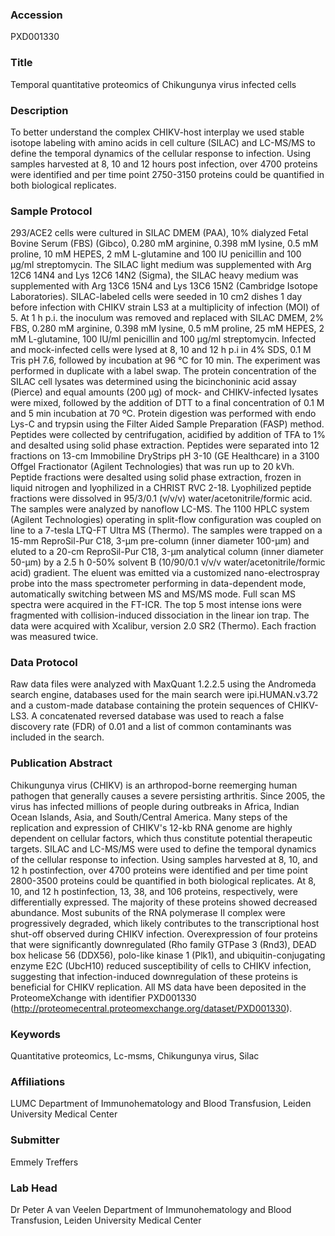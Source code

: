 ### Accession
PXD001330

### Title
Temporal quantitative proteomics of Chikungunya virus infected cells

### Description
To better understand the complex CHIKV-host interplay we used stable isotope labeling with amino acids in cell culture (SILAC) and LC-MS/MS to define the temporal dynamics of the cellular response to infection. Using samples harvested at 8, 10 and 12 hours post infection, over 4700 proteins were identified and per time point 2750-3150 proteins could be quantified in both biological replicates.

### Sample Protocol
293/ACE2 cells were cultured in SILAC DMEM (PAA), 10% dialyzed Fetal Bovine Serum (FBS) (Gibco), 0.280 mM arginine, 0.398 mM lysine, 0.5 mM proline, 10 mM HEPES, 2 mM L-glutamine and 100 IU penicillin and 100 μg/ml streptomycin. The SILAC light medium was supplemented with Arg 12C6 14N4 and Lys 12C6 14N2 (Sigma), the SILAC heavy medium was supplemented with Arg 13C6 15N4 and Lys 13C6 15N2 (Cambridge Isotope Laboratories).  SILAC-labeled cells were seeded in 10 cm2 dishes 1 day before infection with CHIKV strain LS3 at a multiplicity of infection (MOI) of 5. At 1 h p.i. the inoculum was removed and replaced with SILAC DMEM, 2% FBS, 0.280 mM arginine, 0.398 mM lysine, 0.5 mM proline, 25 mM HEPES, 2 mM L-glutamine, 100 IU/ml penicillin and 100 μg/ml streptomycin. Infected and mock-infected cells were lysed at 8, 10 and 12 h p.i in 4% SDS, 0.1 M Tris pH 7.6, followed by incubation at 96 °C for 10 min. The experiment was performed in duplicate with a label swap.  The protein concentration of the SILAC cell lysates was determined using the bicinchoninic acid assay (Pierce) and equal amounts (200 μg) of mock- and CHIKV-infected lysates were mixed, followed by the addition of DTT to a final concentration of 0.1 M and 5 min incubation at 70 ºC. Protein digestion was performed with endo Lys-C and trypsin using the Filter Aided Sample Preparation (FASP) method. Peptides were collected by centrifugation, acidified by addition of TFA to 1% and desalted using solid phase extraction.  Peptides were separated into 12 fractions on 13-cm Immobiline DryStrips pH 3-10 (GE Healthcare) in a 3100 Offgel Fractionator (Agilent Technologies) that was run up to 20 kVh. Peptide fractions were desalted using solid phase extraction, frozen in liquid nitrogen and lyophilized in a CHRIST RVC 2-18.  Lyophilized peptide fractions were dissolved in 95/3/0.1 (v/v/v) water/acetonitrile/formic acid. The samples were analyzed by nanoflow LC-MS. The 1100 HPLC system (Agilent Technologies) operating in split-flow configuration was coupled on line to a 7-tesla LTQ-FT Ultra MS (Thermo). The samples were trapped on a 15-mm ReproSil-Pur C18, 3-µm pre-column (inner diameter 100-µm) and eluted to a 20-cm ReproSil-Pur C18, 3-µm analytical column (inner diameter 50-µm) by a 2.5 h 0-50% solvent B (10/90/0.1 v/v/v water/acetonitrile/formic acid) gradient. The eluent was emitted via a customized nano-electrospray probe into the mass spectrometer performing in data-dependent mode, automatically switching between MS and MS/MS mode. Full scan MS spectra were acquired in the FT-ICR. The top 5 most intense ions were fragmented with collision-induced dissociation in the linear ion trap. The data were acquired with Xcalibur, version 2.0 SR2 (Thermo). Each fraction was measured twice.

### Data Protocol
Raw data files were analyzed with MaxQuant 1.2.2.5 using the Andromeda search engine, databases used for the main search were ipi.HUMAN.v3.72 and a custom-made database containing the protein sequences of CHIKV-LS3. A concatenated reversed database was used to reach a false discovery rate (FDR) of 0.01 and a list of common contaminants was included in the search.

### Publication Abstract
Chikungunya virus (CHIKV) is an arthropod-borne reemerging human pathogen that generally causes a severe persisting arthritis. Since 2005, the virus has infected millions of people during outbreaks in Africa, Indian Ocean Islands, Asia, and South/Central America. Many steps of the replication and expression of CHIKV's 12-kb RNA genome are highly dependent on cellular factors, which thus constitute potential therapeutic targets. SILAC and LC-MS/MS were used to define the temporal dynamics of the cellular response to infection. Using samples harvested at 8, 10, and 12 h postinfection, over 4700 proteins were identified and per time point 2800-3500 proteins could be quantified in both biological replicates. At 8, 10, and 12 h postinfection, 13, 38, and 106 proteins, respectively, were differentially expressed. The majority of these proteins showed decreased abundance. Most subunits of the RNA polymerase II complex were progressively degraded, which likely contributes to the transcriptional host shut-off observed during CHIKV infection. Overexpression of four proteins that were significantly downregulated (Rho family GTPase 3 (Rnd3), DEAD box helicase 56 (DDX56), polo-like kinase 1 (Plk1), and ubiquitin-conjugating enzyme E2C (UbcH10) reduced susceptibility of cells to CHIKV infection, suggesting that infection-induced downregulation of these proteins is beneficial for CHIKV replication. All MS data have been deposited in the ProteomeXchange with identifier PXD001330 (http://proteomecentral.proteomexchange.org/dataset/PXD001330).

### Keywords
Quantitative proteomics, Lc-msms, Chikungunya virus, Silac

### Affiliations
LUMC
Department of Immunohematology and Blood Transfusion, Leiden University Medical Center

### Submitter
Emmely Treffers

### Lab Head
Dr Peter A van Veelen
Department of Immunohematology and Blood Transfusion, Leiden University Medical Center


